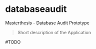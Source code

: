 # databaseaudit
Masterthesis - Database Audit Prototype

> Short description of the Application 

#TODO